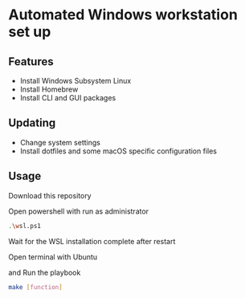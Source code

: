 # Automated Windows workstation set up

## Features

- Install Windows Subsystem Linux
- Install Homebrew
- Install CLI and GUI packages

## Updating
- Change system settings
- Install dotfiles and some macOS specific configuration files

## Usage

Download this repository

Open powershell with run as administrator

```sh
.\wsl.ps1
```

Wait for the WSL installation complete after restart

Open terminal with Ubuntu

and Run the playbook
```sh
make [function]
```